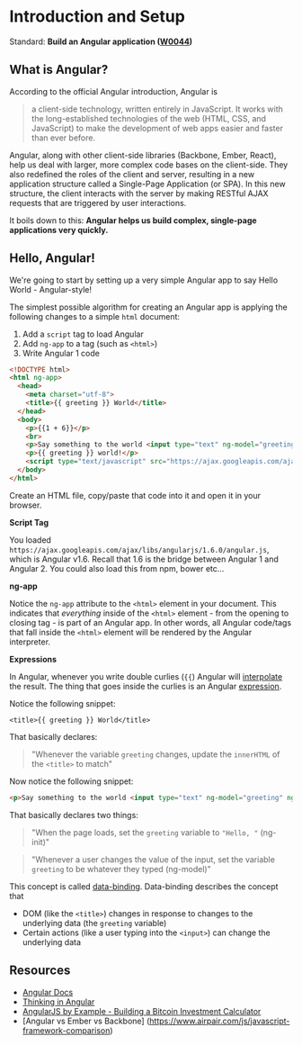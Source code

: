 # Introduction and Setup

Standard: **Build an Angular application (<a href="#">W0044</a>)**

## What is Angular?

According to the official Angular introduction, Angular is

> a client-side technology, written entirely in JavaScript. It works with the long-established technologies of the web (HTML, CSS, and JavaScript) to make the development of web apps easier and faster than ever before.

Angular, along with other client-side libraries (Backbone, Ember, React), help us deal with larger, more complex code bases on the client-side. They also redefined the roles of the client and server, resulting in a new application structure called a Single-Page Application (or SPA). In this new structure, the client interacts with the server by making RESTful AJAX requests that are triggered by user interactions.

It boils down to this: **Angular helps us build complex, single-page applications very quickly.**

## Hello, Angular!

We're going to start by setting up a very simple Angular app to say Hello World - Angular-style!

The simplest possible algorithm for creating an Angular app is applying the following changes to a simple `html` document:

1. Add a `script` tag to load Angular
1. Add `ng-app` to a tag (such as `<html>`)
1. Write Angular 1 code

```html
<!DOCTYPE html>
<html ng-app>
  <head>
    <meta charset="utf-8">
    <title>{{ greeting }} World</title>
  </head>
  <body>
    <p>{{1 + 6}}</p>
    <br>
    <p>Say something to the world <input type="text" ng-model="greeting" ng-init="greeting='Hello, '"></p>
    <p>{{ greeting }} world!</p>
    <script type="text/javascript" src="https://ajax.googleapis.com/ajax/libs/angularjs/1.6.0/angular.js"></script>
  </body>
</html>
```

Create an HTML file, copy/paste that code into it and open it in your browser.

**Script Tag**

You loaded `https://ajax.googleapis.com/ajax/libs/angularjs/1.6.0/angular.js`, which is Angular v1.6.  Recall that 1.6 is the bridge between Angular 1 and Angular 2.  You could also load this from npm, bower etc...

**ng-app**

Notice the `ng-app` attribute to the `<html>` element in your document. This indicates that *everything* inside of the `<html>` element - from the opening to closing tag - is part of an Angular app. In other words, all Angular code/tags that fall inside the `<html>` element will be rendered by the Angular interpreter.

**Expressions**

In Angular, whenever you write double curlies (`{{`) Angular will [interpolate](https://docs.angularjs.org/guide/interpolation) the result.  The thing that goes inside the curlies is an Angular [expression](https://docs.angularjs.org/guide/expression).

Notice the following snippet:

```
<title>{{ greeting }} World</title>
```

That basically declares:

> "Whenever the variable `greeting` changes, update the `innerHTML` of the `<title>` to match"

Now notice the following snippet:

```html
<p>Say something to the world <input type="text" ng-model="greeting" ng-init="greeting='Hello, '"></p>
```

That basically declares two things:

> "When the page loads, set the `greeting` variable to `"Hello, "` (ng-init)"

> "Whenever a user changes the value of the input, set the variable `greeting` to be whatever they typed (ng-model)"

This concept is called [data-binding](https://docs.angularjs.org/guide/databinding).  Data-binding describes the concept that

- DOM (like the `<title>`) changes in response to changes to the underlying data (the `greeting` variable)
- Certain actions (like a user typing into the `<input>`) can change the underlying data

## Resources

- [Angular Docs](https://docs.angularjs.org/api)
- [Thinking in Angular](http://stackoverflow.com/questions/14994391/thinking-in-angularjs-if-i-have-a-jquery-background/15012542#15012542)
- [AngularJS by Example - Building a Bitcoin Investment Calculator](https://github.com/mjhea0/thinkful-angular)
- [Angular vs Ember vs Backbone] (https://www.airpair.com/js/javascript-framework-comparison)
